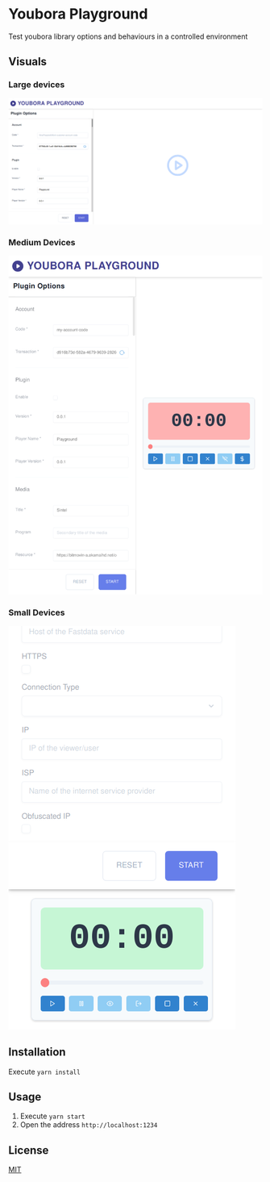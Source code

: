 # Youbora Playground

Test youbora library options and behaviours in a controlled environment

## Visuals

### Large devices

![Large devices](docs/img/large-devices.png)

### Medium Devices

![Medium devices](docs/img/mid-devices.png)

### Small Devices

![Small devices](docs/img/small-devices.png)

## Installation

Execute `yarn install`

## Usage

1. Execute `yarn start`
1. Open the address `http://localhost:1234`

## License

[MIT](https://choosealicense.com/licenses/mit/)